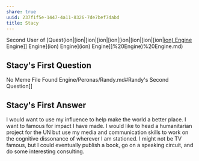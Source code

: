 ```yaml
---
share: true
uuid: 237f1f5e-1447-4a11-8326-7de7bef7dabd
title: Stacy
---
```

Second User of [Quest(ion|[ion|[ion|[ion|[ion|[ion|[ion|[ion|[ion|[ion) Engine](/undefined) Engine]] Engine](ion) Engine](ion) Engine]]%20Engine)%20Engine.md)

## Stacy's First Question

No Meme File Found Engine/Peronas/Randy.md#Randy's Second Question]]

## Stacy's First Answer

I would want to use my influence to help make the world a better place. I want to famous for impact I have made. I would like to head a humanitarian project for the UN but use my media and communication skills to work on the cognitive dissonance of wherever I am stationed. I might not be TV famous, but I could eventually publish a book, go on a speaking circuit, and do some interesting consulting.